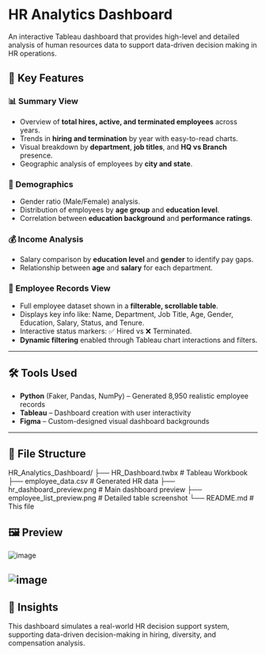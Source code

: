 # HR Analytics Dashboard

An interactive Tableau dashboard that provides high-level and detailed analysis of human resources data to support data-driven decision making in HR operations.

## 📌 Key Features

### 📊 Summary View
- Overview of **total hires, active, and terminated employees** across years.
- Trends in **hiring and termination** by year with easy-to-read charts.
- Visual breakdown by **department**, **job titles**, and **HQ vs Branch** presence.
- Geographic analysis of employees by **city and state**.

### 👥 Demographics
- Gender ratio (Male/Female) analysis.
- Distribution of employees by **age group** and **education level**.
- Correlation between **education background** and **performance ratings**.

### 💰 Income Analysis
- Salary comparison by **education level** and **gender** to identify pay gaps.
- Relationship between **age** and **salary** for each department.

### 🧾 Employee Records View
- Full employee dataset shown in a **filterable, scrollable table**.
- Displays key info like: Name, Department, Job Title, Age, Gender, Education, Salary, Status, and Tenure.
- Interactive status markers: ✅ Hired vs ❌ Terminated.
- **Dynamic filtering** enabled through Tableau chart interactions and filters.

---

## 🛠️ Tools Used
- **Python** (Faker, Pandas, NumPy) – Generated 8,950 realistic employee records
- **Tableau** – Dashboard creation with user interactivity
- **Figma** – Custom-designed visual dashboard backgrounds

---

## 📂 File Structure
HR_Analytics_Dashboard/
├── HR_Dashboard.twbx # Tableau Workbook
├── employee_data.csv # Generated HR data
├── hr_dashboard_preview.png # Main dashboard preview
├── employee_list_preview.png # Detailed table screenshot
└── README.md # This file

## 🖼️ Preview
![image](https://github.com/user-attachments/assets/44e35ee5-3393-4dfc-97ef-4c8f2dd0e4e7)

![image](https://github.com/user-attachments/assets/903677f8-fbd9-4e4f-b3f5-e2efb9376074)
---

## 🧠 Insights
This dashboard simulates a real-world HR decision support system, supporting data-driven decision-making in hiring, diversity, and compensation analysis.

